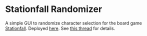 # Stationfall Randomizer
A simple GUI to randomize character selection for the board game [Stationfall](https://boardgamegeek.com/boardgame/316624/stationfall). Deployed [here](https://ccellis.github.io/stationfall-randomizer/). See [this thread](https://boardgamegeek.com/thread/3058130/character-randomizer-w-goal-ambiguity-and-difficul) for details.
